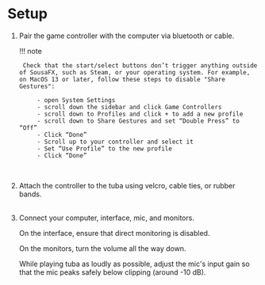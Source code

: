 # Setup

1. Pair the game controller with the computer via bluetooth or cable. 

	!!! note
	
		Check that the start/select buttons don’t trigger anything outside of SousaFX, such as Steam, or your operating system. For example, on MacOS 13 or later, follow these steps to disable "Share Gestures":

			- open System Settings
			- scroll down the sidebar and click Game Controllers
			- scroll down to Profiles and click + to add a new profile
			- scroll down to Share Gestures and set “Double Press” to “Off”
			- Click “Done”
			- Scroll up to your controller and select it
			- Set “Use Profile” to the new profile
			- Click “Done”
	<br>

2. Attach the controller to the tuba using velcro, cable ties, or rubber bands.
	<br><br>

3. Connect your computer, interface, mic, and monitors. 
	
	On the interface, ensure that direct monitoring is disabled. 

	On the monitors, turn the volume all the way down. 

	While playing tuba as loudly as possible, adjust the mic's input gain so that the mic peaks safely below clipping (around -10 dB).




